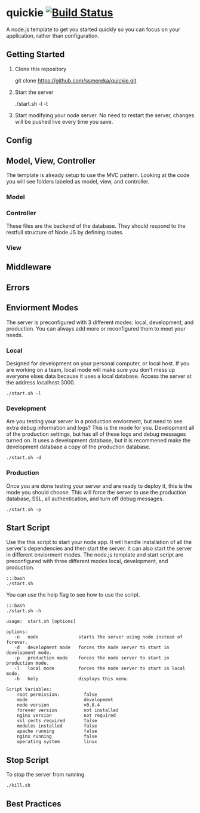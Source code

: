 # quickie [![Build Status](https://secure.travis-ci.org/ssmereka/quickie.png)](http://travis-ci.org/ssmereka/quickie)


A node.js template to get you started quickly so you can focus on your application, rather than configuration.

## Getting Started

1. Clone this repository

    git clone https://github.com/ssmereka/quickie.git

2. Start the server

    ./start.sh -l -t

3. Start modifying your node server.  No need to restart the server, changes will be pushed live every time you save.


## Config



## Model, View, Controller
The template is already setup to use the MVC pattern.  Looking at the code you will see folders labeled as model, view, and controller.

### Model


### Controller
These files are the backend of the database.  They should respond to the restfull structure of Node.JS by defining routes.

### View

## Middleware


## Errors


## Enviorment Modes

The server is preconfigured with 3 different modes: local, development, and production.  You can always add more or reconfigured them to meet your needs.

### Local
Designed for development on your personal computer, or local host.  If you are working on a team, local mode will make sure you don't mess up everyone elses data because it uses a local database.  Access the server at the address localhost:3000.
    
    ./start.sh -l

### Development
Are you testing your server in a production enviorment, but need to see extra debug information and logs?  This is the mode for you.  Development all of the production settings, but has all of these logs and debug messages turned on.  It uses a development database, but it is recommened make the development database a copy of the production database.

    ./start.sh -d

### Production
Once you are done testing your server and are ready to deploy it, this is the mode you should choose.  This will force the server to use the production database, SSL, all authentication, and turn off debug messages.

    ./start.sh -p


## Start Script

Use the this script to start your node app.  It will handle installation of all the server's dependencies and then start the server.  It can also start the server in different enviorment modes.  The node.js template and start script are preconfigured with three different modes local, development, and production. 

    :::bash
    ./start.sh

You can use the help flag to see how to use the script.

    :::bash
    ./start.sh -h

    usage:  start.sh [options]

    options:
       -n   node               starts the server using node instead of forever.
       -d   development mode   forces the node server to start in development mode.
       -p   production mode    forces the node server to start in production mode.
       -l   local mode         forces the node server to start in local mode.
       -h   help               displays this menu.

    Script Variables:
        root permission:         false
        mode                     development
        node version             v0.8.4
        forever version          not installed
        nginx version            not required
        ssl certs required       false
        modules installed        false
        apache running           false
        nginx running            false
        operating system         linux

## Stop Script
To stop the server from running.

    ./kill.sh

## Best Practices
